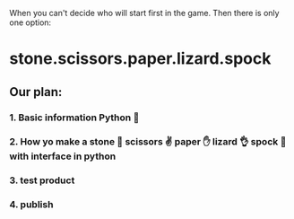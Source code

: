 When you can't decide who will start first in the game. Then there is only one option: 
# stone.scissors.paper.lizard.spock

## Our plan: 

### 1. Basic information Python :snake:

### 2. How yo make a stone :punch: scissors :v: paper :hand: lizard :ok_hand: spock :metal: with interface in python

### 3. test product

### 4. publish 
